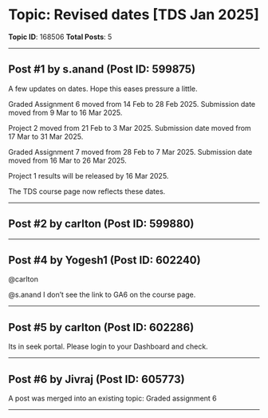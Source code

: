 # Topic: Revised dates [TDS Jan 2025]
**Topic ID**: 168506
**Total Posts**: 5

---

## Post #1 by s.anand (Post ID: 599875)
A few updates on dates. Hope this eases pressure a little.




Graded Assignment 6 moved from 14 Feb to 28 Feb 2025. Submission date moved from 9 Mar to 16 Mar 2025.


Project 2 moved from 21 Feb to 3 Mar 2025. Submission date moved from 17 Mar to 31 Mar 2025.


Graded Assignment 7 moved from 28 Feb to 7 Mar 2025. Submission date moved from 16 Mar to 26 Mar 2025.


Project 1 results will be released by 16 Mar 2025.




The 
TDS course page
 now reflects these dates.

---

## Post #2 by carlton (Post ID: 599880)


---

## Post #4 by Yogesh1 (Post ID: 602240)
@carlton
 
@s.anand
 I don’t see the link to GA6 on the course page.

---

## Post #5 by carlton (Post ID: 602286)
Its in seek portal. Please login to your Dashboard and check.

---

## Post #6 by Jivraj (Post ID: 605773)
A post was merged into an existing topic: 
Graded assignment 6

---
